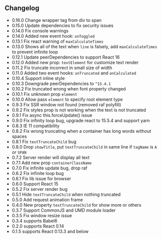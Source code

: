 ## Changelog

- 0.16.0 Change wrapper tag from div to span
- 0.15.0 Update dependencies to fix security issues
- 0.14.0 Fix console warnings
- 0.14.0 Added new event hook: `onToggled`
- 0.13.1 Fix react warning of `maxCalculateTimes`
- 0.13.0 Shows all of the text when `line` is falsely, add `maxCalculateTimes` to prevent infinite loop
- 0.12.1 Update peerDependencies to support React 16
- 0.12.0 Added new prop: `textElement` for customize text render
- 0.11.2 Fix truncate incorrect in small size of width
- 0.11.0 Added two event hooks: `onTruncated` and `onCalculated`
- 0.10.4 Support inline style
- 0.10.3 Downgrade peerDependencies to `^15.4.1`
- 0.10.2 Fix truncated wrong when font property changed
- 0.10.1 Fix unknown prop `element`
- 0.10.0 Allow pass `element` to specify root element type
- 0.9.3 Fix SSR window not found (removed raf polyfill)
- 0.9.2 Fix styles prop is not working when the text is not truncated
- 0.9.1 Fix async this.forceUpdate() issue
- 0.9.0 Fix infinity loop bug, upgrade react to 15.5.4 and support yarn
- 0.8.3 IE 11 compatibility
- 0.8.2 Fix wrong truncating when a container has long words without spaces
- 0.8.1 Fix `textTruncateChild` bug
- 0.8.0 Drop `showTitle`, put `textTruncateChild` in same line if `tagName` is `A` or `SPAN`
- 0.7.2 Server render will display all text
- 0.7.1 Add new prop `containerClassName`
- 0.7.0 Fix infinite update bug, drop raf
- 0.6.2 Fix infinite loop bug
- 0.6.1 Fix lib issue for browser
- 0.6.0 Support React 15
- 0.5.2 Fix server render bug
- 0.5.1 Hide `textTruncateChild` when nothing truncated
- 0.5.0 Add request animation frame
- 0.4.0 New property `textTruncateChild` for show more or others
- 0.3.7 Support CommonJS and UMD module loader
- 0.3.5 Fix window resize issue
- 0.3.4 supports Babel6
- 0.2.0 supports React 0.14
- 0.1.5 supports React 0.13.3 and below
